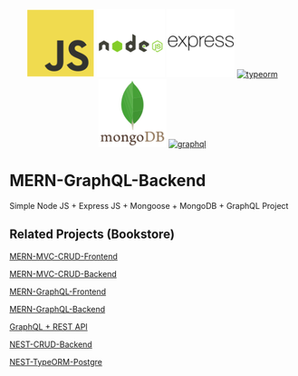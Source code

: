 <p align="center">
  <a href="https://developer.mozilla.org/en-US/docs/Web/JavaScript" target="_blank" rel="noreferrer"> <img src="https://raw.githubusercontent.com/devicons/devicon/master/icons/javascript/javascript-original.svg" alt="javascript" width="120" height="120"/></a>
  <a href="https://nodejs.org" target="_blank" rel="noreferrer"><img src="https://raw.githubusercontent.com/devicons/devicon/master/icons/nodejs/nodejs-original-wordmark.svg" alt="nodejs" width="120" height="120"/></a>
  <a href="https://expressjs.com" target="_blank" rel="noreferrer"><img src="https://raw.githubusercontent.com/devicons/devicon/master/icons/express/express-original-wordmark.svg" alt="express" width="120" height="120"/></a>
  <a href="https://typeorm.io/" target="_blank" rel="noreferrer"><img src="https://mongoosejs.com/docs/images/favicon/apple-icon-120x120.png" alt="typeorm" width="120" height="120"/></a>
  <a href="https://www.mongodb.com/" target="_blank" rel="noreferrer"><img src="https://raw.githubusercontent.com/devicons/devicon/master/icons/mongodb/mongodb-original-wordmark.svg" alt="mongodb" width="120" height="120"/></a>
  <a href="https://graphql.org" target="_blank" rel="noreferrer"><img src="https://www.vectorlogo.zone/logos/graphql/graphql-icon.svg" alt="graphql" width="120" height="120"/></a>
</p>

# MERN-GraphQL-Backend

Simple Node JS + Express JS + Mongoose + MongoDB + GraphQL Project

## Related Projects (Bookstore)

[MERN-MVC-CRUD-Frontend](https://github.com/rahathossenmanik/mern-mvc-crud-frontend)

[MERN-MVC-CRUD-Backend](https://github.com/rahathossenmanik/mern-mvc-crud)

[MERN-GraphQL-Frontend](https://github.com/rahathossenmanik/graphql-react-query-request)

[MERN-GraphQL-Backend](https://github.com/rahathossenmanik/mern-graphql-backend)

[GraphQL + REST API](https://github.com/rahathossenmanik/graphql-and-rest-api)

[NEST-CRUD-Backend](https://github.com/rahathossenmanik/nest-crud)

[NEST-TypeORM-Postgre](https://github.com/rahathossenmanik/nest-typeorm-postgre)
